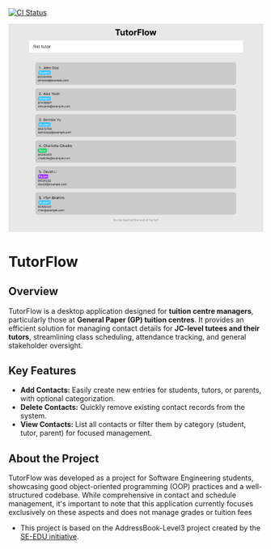 [![CI Status](https://github.com/AY2526S1-CS2103T-T11-4/tp/workflows/Java%20CI/badge.svg)](https://github.com/AY2526S1-CS2103T-T11-4/tp/actions)

![Ui](docs/images/Ui.png)

# TutorFlow

## Overview

TutorFlow is a desktop application designed for **tuition centre managers**, particularly those at **General Paper (GP) tuition centres**. It provides an efficient solution for managing contact details for **JC-level tutees and their tutors**, streamlining class scheduling, attendance tracking, and general stakeholder oversight.

## Key Features

*   **Add Contacts:** Easily create new entries for students, tutors, or parents, with optional categorization.
*   **Delete Contacts:** Quickly remove existing contact records from the system.
*   **View Contacts:** List all contacts or filter them by category (student, tutor, parent) for focused management.

## About the Project

TutorFlow was developed as a project for Software Engineering students, showcasing good object-oriented programming (OOP) practices and a well-structured codebase. While comprehensive in contact and schedule management, it's important to note that this application currently focuses exclusively on these aspects and does not manage grades or tuition fees

* This project is based on the AddressBook-Level3 project created by the [SE-EDU initiative](https://se-education.org).

